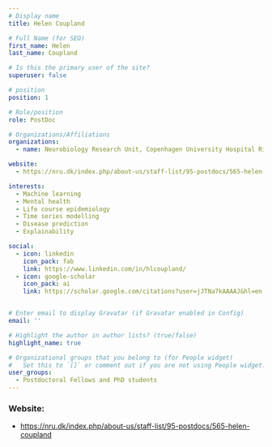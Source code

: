 ```yaml
---
# Display name
title: Helen Coupland

# Full Name (for SEO)
first_name: Helen
last_name: Coupland

# Is this the primary user of the site?
superuser: false

# position
position: 1

# Role/position
role: PostDoc

# Organizations/Affiliations
organizations:
  - name: Neurobiology Research Unit, Copenhagen University Hospital Rigshospitalet

website:
  - https://nru.dk/index.php/about-us/staff-list/95-postdocs/565-helen-coupland

interests:
  - Machine learning
  - Mental health
  - Life course epidemiology
  - Time series modelling
  - Disease prediction
  - Explainability

social:
  - icon: linkedin
    icon_pack: fab
    link: https://www.linkedin.com/in/hlcoupland/
  - icon: google-scholar
    icon_pack: ai
    link: https://scholar.google.com/citations?user=jJTNa7kAAAAJ&hl=en


# Enter email to display Gravatar (if Gravatar enabled in Config)
email: ''

# Highlight the author in author lists? (true/false)
highlight_name: true

# Organizational groups that you belong to (for People widget)
#   Set this to `[]` or comment out if you are not using People widget.
user_groups:
  - Postdoctoral Fellows and PhD students
---
```

### Website:
- https://nru.dk/index.php/about-us/staff-list/95-postdocs/565-helen-coupland
